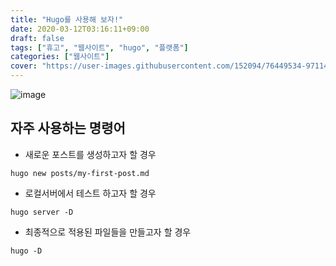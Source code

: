 ```yaml
---
title: "Hugo를 사용해 보자!"
date: 2020-03-12T03:16:11+09:00
draft: false
tags: ["휴고", "웹사이트", "hugo", "플랫폼"]
categories: ["웹사이트"]
cover: "https://user-images.githubusercontent.com/152094/76449534-97114580-640f-11ea-9dfa-f7412493a87b.png"
---
```


![image](https://user-images.githubusercontent.com/152094/76449534-97114580-640f-11ea-9dfa-f7412493a87b.png)


## 자주 사용하는 명령어
- 새로운 포스트를 생성하고자 할 경우
```
hugo new posts/my-first-post.md
```
- 로컬서버에서 테스트 하고자 할 경우
```
hugo server -D
```
- 최종적으로 적용된 파일들을 만들고자 할 경우
```
hugo -D
```